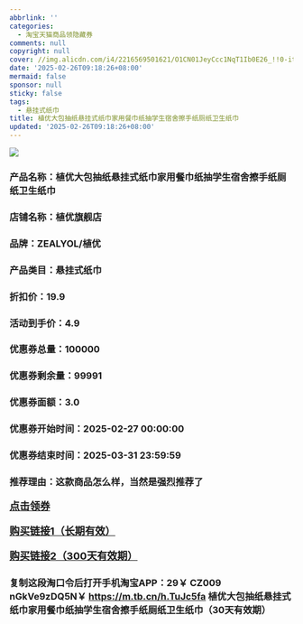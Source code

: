 ```yaml
---
abbrlink: ''
categories:
  - 淘宝天猫商品领隐藏券
comments: null
copyright: null
cover: //img.alicdn.com/i4/2216569501621/O1CN01JeyCcc1NqT1Ib0E26_!!0-item_pic.jpg
date: '2025-02-26T09:18:26+08:00'
mermaid: false
sponsor: null
sticky: false
tags:
  - 悬挂式纸巾
title: 植优大包抽纸悬挂式纸巾家用餐巾纸抽学生宿舍擦手纸厕纸卫生纸巾
updated: '2025-02-26T09:18:26+08:00'
--- 
```


![](//img.alicdn.com/i4/2216569501621/O1CN01JeyCcc1NqT1Ib0E26_!!0-item_pic.jpg)

### 产品名称：植优大包抽纸悬挂式纸巾家用餐巾纸抽学生宿舍擦手纸厕纸卫生纸巾
### 店铺名称：植优旗舰店
### 品牌：ZEALYOL/植优
### 产品类目：悬挂式纸巾
### 折扣价：19.9
### 活动到手价：4.9
### 优惠券总量：100000
### 优惠券剩余量：99991
### 优惠券面额：3.0
### 优惠券开始时间：2025-02-27 00:00:00	
### 优惠券结束时间：2025-03-31 23:59:59	
### 推荐理由：这款商品怎么样，当然是强烈推荐了

<p style="font-size: 18px; font-weight: bold;">
  <a href="https://uland.taobao.com/coupon/edetail?e=Ur1xgJxDAmGlhHvvyUNXZfh8CuWt5YH551NtNRhtOmSjHo%2BMW14RwC%2F6NNUyOs0yconw8rWLuSwWyP%2FJbAYULwHhjwAOv4VVLMMamzS5wYrabAJjl9LutbeJpu0lau43I2dusPv1Pt9Oh%2B%2Bxt9TfPFbRIly%2BZcAkkZbs4SGG%2BrCYwek19h0d0EOVikrQ3cnkywCYaNU4JtuMta0aPfCMiM8Rx0Y120swtxl6Um37OPI873JdUO6SKYtYbE2XMfvEvOs5HJyVzJlJqWkNIesM2IpMu6KsCQhkswDhlpaMEawCGruttYDvNg%3D%3D&traceId=0b515d4517407227641888116d126c&union_lens=lensId%3AOPT%401740722773%4021664126_0df5_1954b299e56_0c84%4001%40eyJmbG9vcklkIjo3MzM1NH0ie" target="_blank">点击领券</a>
</p>
<p style="font-size: 18px; font-weight: bold;">
  <a href="https://s.click.taobao.com/t?e=m%3D2%26s%3DnL%2BmDzzxxl1w4vFB6t2Z2ueEDrYVVa64K7Vc7tFgwiHjf2vlNIV67uW8xal2bDKcjGYPrSmetxH3ID%2FV1RqsF4wnCJeELi4I%2FIEn%2BS1IjHAB0ghlTd7WlZVm%2FOAUUFw71qrpxiwMoCNxc1AtbZGVS1Dn1UDgq9%2FOsqZRWGnX1V738LiSIU3hOql8tt%2F9Cz3oECjJmIvLsn7HhHjWedyg4gwRzcyEowuLZ9kIDTQ5OASVZbqGElEHRnB6Jd9pUfrR1KilmKsn0wwDWaN0WYVMpYsWVJMvvur0xg5p7bh%2BFbQ%3D" target="_blank">购买链接1（长期有效）</a>
</p>
<p style="font-size: 18px; font-weight: bold;">
  <a href="https://s.click.taobao.com/1KEHRYs" target="_blank">购买链接2（300天有效期）</a>
</p>

### 复制这段淘口令后打开手机淘宝APP：29￥ CZ009 nGkVe9zDQ5N￥ https://m.tb.cn/h.TuJc5fa  植优大包抽纸悬挂式纸巾家用餐巾纸抽学生宿舍擦手纸厕纸卫生纸巾（30天有效期）
